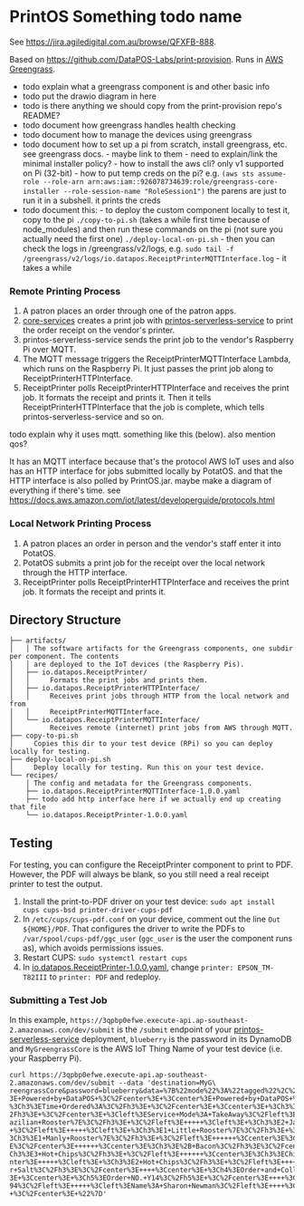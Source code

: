 # PrintOS Something todo name

See <https://jira.agiledigital.com.au/browse/QFXFB-888>.

Based on <https://github.com/DataPOS-Labs/print-provision>. Runs in [AWS
Greengrass](https://docs.aws.amazon.com/greengrass/v2/developerguide/what-is-iot-greengrass.html).

 - todo explain what a greengrass component is and other basic info
 - todo put the drawio diagram in here
 - todo is there anything we should copy from the print-provision repo's README?
 - todo document how greengrass handles health checking
 - todo document how to manage the devices using greengrass
 - todo document how to set up a pi from scratch, install greengrass, etc. see greengrass docs.
        - maybe link to them
        - need to explain/link the minimal installer policy?
        - how to install the aws cli? only v1 supported on Pi (32-bit)
        - how to put temp creds on the pi? e.g. 
          ```
          (aws sts assume-role --role-arn
          arn:aws:iam::926078734639:role/greengrass-core-installer --role-session-name
          "RoleSession1")
          ```
          the parens are just to run it in a subshell. it prints the creds
 - todo document this:
        - to deploy the custom component locally to test it, copy to the pi
          ```
          ./copy-to-pi.sh
          ```
          (takes a while first time because of node_modules) and then run these commands on the pi
          (not sure you actually need the first one)
          ```
          ./deploy-local-on-pi.sh
          ```
        - then you can check the logs in /greengrass/v2/logs, e.g.
            `sudo tail -f /greengrass/v2/logs/io.datapos.ReceiptPrinterMQTTInterface.log`
        - it takes a while

### Remote Printing Process

 1. A patron places an order through one of the patron apps.
 1. [core-services](https://stash.agiledigital.com.au/projects/QFX/repos/merivale/browse/server)
    creates a print job with
    [printos-serverless-service](https://github.com/DataPOS-Labs/printos-serverless-service) to
    print the order receipt on the vendor's printer.
 1. printos-serverless-service sends the print job to the vendor's Raspberry Pi over MQTT.
 1. The MQTT message triggers the ReceiptPrinterMQTTInterface Lambda, which runs on the Raspberry
    Pi. It just passes the print job along to ReceiptPrinterHTTPInterface.
 1. ReceiptPrinter polls ReceiptPrinterHTTPInterface and receives the print job. It formats the
    receipt and prints it. Then it tells ReceiptPrinterHTTPInterface that the job is complete, which
    tells printos-serverless-service and so on.

todo explain why it uses mqtt. something like this (below). also mention qos?

It has an MQTT interface because that's the protocol AWS IoT uses and also has an HTTP interface for
jobs submitted locally by PotatOS. and that the HTTP interface is also polled by PrintOS.jar. maybe
make a diagram of everything if there's time.  see
https://docs.aws.amazon.com/iot/latest/developerguide/protocols.html

### Local Network Printing Process

 1. A patron places an order in person and the vendor's staff enter it into PotatOS.
 1. PotatOS submits a print job for the receipt over the local network through the HTTP interface.
 1. ReceiptPrinter polls ReceiptPrinterHTTPInterface and receives the print job. It formats the
    receipt and prints it.

## Directory Structure

```
├── artifacts/
│   │ The software artifacts for the Greengrass components, one subdir per component. The contents
│   │ are deployed to the IoT devices (the Raspberry Pis).
│   ├── io.datapos.ReceiptPrinter/
│   │     Formats the print jobs and prints them.
│   ├── io.datapos.ReceiptPrinterHTTPInterface/
│   │     Receives print jobs through HTTP from the local network and from
│   │     ReceiptPrinterMQTTInterface.
│   └── io.datapos.ReceiptPrinterMQTTInterface/
│         Receives remote (internet) print jobs from AWS through MQTT.
├── copy-to-pi.sh
│     Copies this dir to your test device (RPi) so you can deploy locally for testing.
├── deploy-local-on-pi.sh
│     Deploy locally for testing. Run this on your test device.
└── recipes/
    │ The config and metadata for the Greengrass components.
    ├── io.datapos.ReceiptPrinterMQTTInterface-1.0.0.yaml
    ├── todo add http interface here if we actually end up creating that file
    └── io.datapos.ReceiptPrinter-1.0.0.yaml
```

## Testing

For testing, you can configure the ReceiptPrinter component to print to PDF. However, the PDF will
always be blank, so you still need a real receipt printer to test the output.

 1. Install the print-to-PDF driver on your test device: `sudo apt install cups cups-bsd
    printer-driver-cups-pdf`
 1. In `/etc/cups/cups-pdf.conf` on your device, comment out the line `Out ${HOME}/PDF`. That
    configures the driver to write the PDFs to `/var/spool/cups-pdf/ggc_user` (`ggc_user` is the
    user the component runs as), which avoids permissions issues.
 1. Restart CUPS: `sudo systemctl restart cups`
 1. In [io.datapos.ReceiptPrinter-1.0.0.yaml](recipes/io.datapos.ReceiptPrinter-1.0.0.yaml), change
    `printer: EPSON_TM-T82III` to `printer: PDF` and redeploy.

### Submitting a Test Job

In this example, `https://3qpbp0efwe.execute-api.ap-southeast-2.amazonaws.com/dev/submit` is the
`/submit` endpoint of your
[printos-serverless-service](https://github.com/DataPOS-Labs/printos-serverless-service) deployment,
`blueberry` is the password in its DynamoDB and `MyGreengrassCore` is the AWS IoT Thing Name of your
test device (i.e. your Raspberry Pi).

```
curl https://3qpbp0efwe.execute-api.ap-southeast-2.amazonaws.com/dev/submit --data 'destination=MyG\
reengrassCore&password=blueberry&data=%7B%22mode%22%3A%22tagged%22%2C%22comments%22%3A%22%3Ccenter%\
3E+Powered+by+DataPOS+%3C%2Fcenter%3E+%3Ccenter%3E+Powered+by+DataPOS+%3C%2Fcenter%3E+%3Ccenter%3E+\
%3Ch3%3ETime+Ordered%3A%3C%2Fh3%3E+%3C%2Fcenter%3E+%3Ccenter%3E+%3Ch3%3E+2%2F05%2F21+2%3A23+PM+%3C%\
2Fh3%3E+%3C%2Fcenter%3E+%3Cleft%3EService+Mode%3A+TakeAway%3C%2Fleft%3E+++++%3Cleft%3E+%3Ch3%3E1+Br\
azilian+Rooster%7E%3C%2Fh3%3E+%3C%2Fleft%3E+++++%3Cleft%3E+%3Ch3%3E2+Japanese+Rooster%7E%3C%2Fh3%3E\
+%3C%2Fleft%3E+++++%3Cleft%3E+%3Ch3%3E1+Little+Rooster%7E%3C%2Fh3%3E+%3C%2Fleft%3E+++++%3Cleft%3E+%\
3Ch3%3E1+Manly+Rooster%7E%3C%2Fh3%3E+%3C%2Fleft%3E++++++%3Ccenter%3E%3Ch3%3E%2B+Pineapple%3C%2Fh3%3\
E%3C%2Fcenter%3E++++++%3Ccenter%3E%3Ch3%3E%2B+Bacon%3C%2Fh3%3E%3C%2Fcenter%3E+++++++++%3Cleft%3E+%3\
Ch3%3E3+Hot+Chips%3C%2Fh3%3E+%3C%2Fleft%3E++++++%3Ccenter%3E%3Ch3%3EChicken+Salt%3C%2Fh3%3E%3C%2Fce\
nter%3E+++++%3Cleft%3E+%3Ch3%3E2+Hot+Chips%3C%2Fh3%3E+%3C%2Fleft%3E++++++%3Ccenter%3E%3Ch3%3ERegula\
r+Salt%3C%2Fh3%3E%3C%2Fcenter%3E++++%3Ccenter%3E+%3Ch4%3EOrder+and+Collect%3C%2Fh4%3E+%3C%2Fcenter%\
3E+%3Ccenter%3E+%3Ch5%3EOrder+NO.+Y14%3C%2Fh5%3E+%3C%2Fcenter%3E++++%3Cleft%3EPhone%3A+%2B614001210\
94%3C%2Fleft%3E+++++%3Cleft%3EName%3A+Sharon+Newman%3C%2Fleft%3E++++%3Ccenter%3E+Powered+by+DataPOS\
+%3C%2Fcenter%3E+%22%7D'
```
